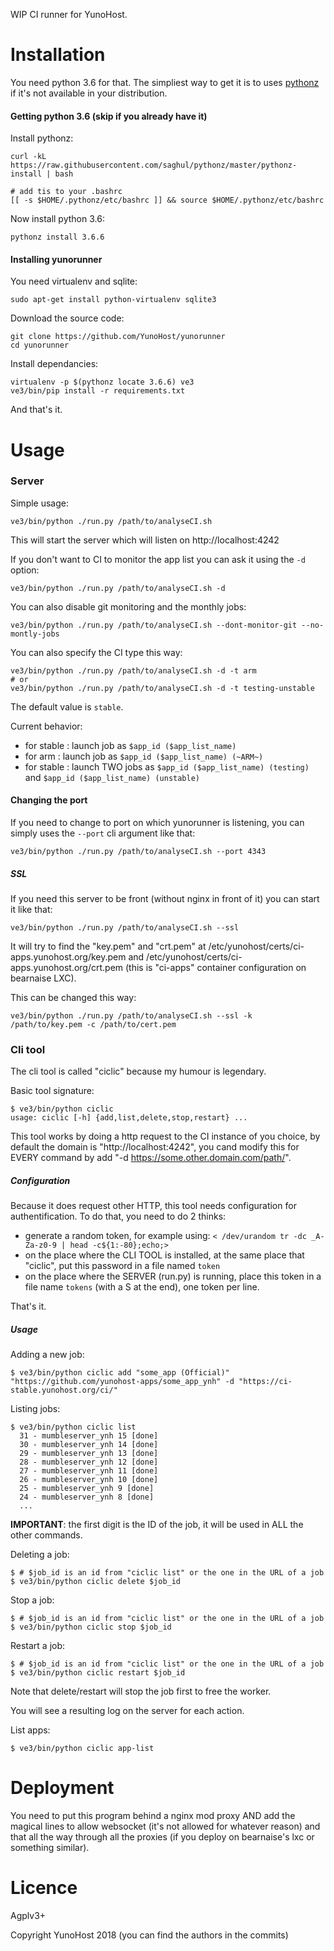 WIP CI runner for YunoHost.

# Installation

You need python 3.6 for that. The simpliest way to get it is to uses [pythonz](https://bettercallsaghul.com/pythonz/) if it's not available in your distribution.

#### Getting python 3.6 (skip if you already have it)

Install pythonz:

    curl -kL https://raw.githubusercontent.com/saghul/pythonz/master/pythonz-install | bash

    # add tis to your .bashrc
    [[ -s $HOME/.pythonz/etc/bashrc ]] && source $HOME/.pythonz/etc/bashrc

Now install python 3.6:

    pythonz install 3.6.6

#### Installing yunorunner

You need virtualenv and sqlite:

    sudo apt-get install python-virtualenv sqlite3

Download the source code:

    git clone https://github.com/YunoHost/yunorunner
    cd yunorunner

Install dependancies:

    virtualenv -p $(pythonz locate 3.6.6) ve3
    ve3/bin/pip install -r requirements.txt

And that's it.

# Usage

### Server

Simple usage:

    ve3/bin/python ./run.py /path/to/analyseCI.sh

This will start the server which will listen on http://localhost:4242

If you don't want to CI to monitor the app list you can ask it using the `-d` option:

    ve3/bin/python ./run.py /path/to/analyseCI.sh -d

You can also disable git monitoring and the monthly jobs:

    ve3/bin/python ./run.py /path/to/analyseCI.sh --dont-monitor-git --no-montly-jobs

You can also specify the CI type this way:

    ve3/bin/python ./run.py /path/to/analyseCI.sh -d -t arm
    # or
    ve3/bin/python ./run.py /path/to/analyseCI.sh -d -t testing-unstable

The default value is `stable`.

Current behavior:

* for stable : launch job as `$app_id ($app_list_name)`
* for arm : launch job as `$app_id ($app_list_name) (~ARM~)`
* for stable : launch TWO jobs as `$app_id ($app_list_name) (testing)` and `$app_id ($app_list_name) (unstable)`

#### Changing the port

If you need to change to port on which yunorunner is listening, you can simply uses the `--port` cli argument like that:

    ve3/bin/python ./run.py /path/to/analyseCI.sh --port 4343

##### SSL

If you need this server to be front (without nginx in front of it) you can start it like that:

    ve3/bin/python ./run.py /path/to/analyseCI.sh --ssl

It will try to find the "key.pem" and "crt.pem" at /etc/yunohost/certs/ci-apps.yunohost.org/key.pem and /etc/yunohost/certs/ci-apps.yunohost.org/crt.pem (this is "ci-apps" container configuration on bearnaise LXC).

This can be changed this way:

    ve3/bin/python ./run.py /path/to/analyseCI.sh --ssl -k /path/to/key.pem -c /path/to/cert.pem

### Cli tool

The cli tool is called "ciclic" because my humour is legendary.

Basic tool signature:

```
$ ve3/bin/python ciclic
usage: ciclic [-h] {add,list,delete,stop,restart} ...
```

This tool works by doing a http request to the CI instance of you choice, by
default the domain is "http://localhost:4242", you cand modify this for EVERY
command by add "-d https://some.other.domain.com/path/".

##### Configuration

Because it does request other HTTP, this tool needs configuration for authentification. To do that, you need to do 2 thinks:

* generate a random token, for example using: `< /dev/urandom tr -dc _A-Za-z0-9 | head -c${1:-80};echo;>`
* on the place where the CLI TOOL is installed, at the same place that "ciclic", put this password in a file named `token`
* on the place where the SERVER (run.py) is running, place this token in a file name `tokens` (with a S at the end), one token per line.

That's it.

##### Usage

Adding a new job:

```
$ ve3/bin/python ciclic add "some_app (Official)" "https://github.com/yunohost-apps/some_app_ynh" -d "https://ci-stable.yunohost.org/ci/"
```

Listing jobs:

```
$ ve3/bin/python ciclic list
  31 - mumbleserver_ynh 15 [done]
  30 - mumbleserver_ynh 14 [done]
  29 - mumbleserver_ynh 13 [done]
  28 - mumbleserver_ynh 12 [done]
  27 - mumbleserver_ynh 11 [done]
  26 - mumbleserver_ynh 10 [done]
  25 - mumbleserver_ynh 9 [done]
  24 - mumbleserver_ynh 8 [done]
  ...
```

**IMPORTANT**: the first digit is the ID of the job, it will be used in ALL the other commands.

Deleting a job:

```
$ # $job_id is an id from "ciclic list" or the one in the URL of a job
$ ve3/bin/python ciclic delete $job_id
```

Stop a job:

```
$ # $job_id is an id from "ciclic list" or the one in the URL of a job
$ ve3/bin/python ciclic stop $job_id
```

Restart a job:

```
$ # $job_id is an id from "ciclic list" or the one in the URL of a job
$ ve3/bin/python ciclic restart $job_id
```

Note that delete/restart will stop the job first to free the worker.

You will see a resulting log on the server for each action.

List apps:

```
$ ve3/bin/python ciclic app-list
```

# Deployment

You need to put this program behind a nginx mod proxy AND add the magical lines
to allow websocket (it's not allowed for whatever reason) and that all the way
through all the proxies (if you deploy on bearnaise's lxc or something
similar).

# Licence

Agplv3+

Copyright YunoHost 2018 (you can find the authors in the commits)
